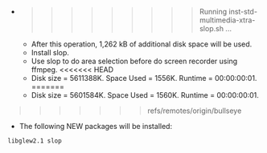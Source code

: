 * >>>>>>>>> Running inst-std-multimedia-xtra-slop.sh ...
  * After this operation, 1,262 kB of additional disk space will be used.
  * Install slop.
  * Use slop to do area selection before do screen recorder using ffmpeg.
<<<<<<< HEAD
  * Disk size = 5611388K. Space Used = 1556K. Runtime = 00:00:00:01.
=======
  * Disk size = 5601584K. Space Used = 1560K. Runtime = 00:00:00:01.
>>>>>>> refs/remotes/origin/bullseye
  * The following NEW packages will be installed:
  ```bash
libglew2.1 slop
  ```
